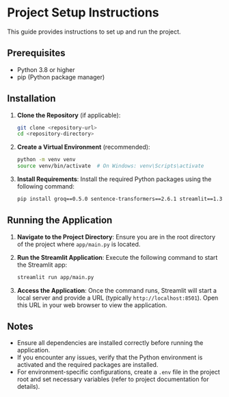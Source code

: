 # Project Setup Instructions

This guide provides instructions to set up and run the project.

## Prerequisites
- Python 3.8 or higher
- pip (Python package manager)

## Installation

1. **Clone the Repository** (if applicable):
   ```bash
   git clone <repository-url>
   cd <repository-directory>
   ```

2. **Create a Virtual Environment** (recommended):
   ```bash
   python -m venv venv
   source venv/bin/activate  # On Windows: venv\Scripts\activate
   ```

3. **Install Requirements**:
   Install the required Python packages using the following command:
   ```bash
   pip install groq==0.5.0 sentence-transformers==2.6.1 streamlit==1.33.0 PyPDF2==3.0.1 transformers==4.40.0 shap==0.45.0 lime==0.2.0.1 python-dotenv==1.0.0 xgboost==3.0.2 faiss-cpu==1.7.4
   ```

## Running the Application

1. **Navigate to the Project Directory**:
   Ensure you are in the root directory of the project where `app/main.py` is located.

2. **Run the Streamlit Application**:
   Execute the following command to start the Streamlit app:
   ```bash
   streamlit run app/main.py
   ```

3. **Access the Application**:
   Once the command runs, Streamlit will start a local server and provide a URL (typically `http://localhost:8501`). Open this URL in your web browser to view the application.

## Notes
- Ensure all dependencies are installed correctly before running the application.
- If you encounter any issues, verify that the Python environment is activated and the required packages are installed.
- For environment-specific configurations, create a `.env` file in the project root and set necessary variables (refer to project documentation for details).